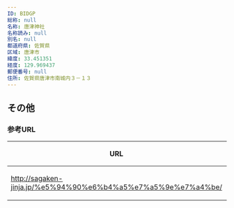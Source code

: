 ```yaml
---
ID: BIDGP
総称: null
名称: 唐津神社
名称読み: null
別名: null
都道府県: 佐賀県
区域: 唐津市
緯度: 33.451351
経度: 129.969437
郵便番号: null
住所: 佐賀県唐津市南城内３－１３
---
```


## その他

### 参考URL

| URL                                                           | 説明   |
| ------------------------------------------------------------- | ------ |
| http://sagaken-jinja.jp/%e5%94%90%e6%b4%a5%e7%a5%9e%e7%a4%be/ | 神社庁 |
